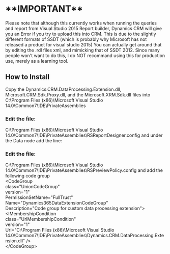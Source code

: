 
<!DOCTYPE html>
<html lang="en">
  <head>
  </head>
  <body>
<h1>**IMPORTANT**</h1>
<p>
Please note that although this currently works when running the queries and report from Visual Studio 2015 Report builder, 
Dynamics CRM will give you an Error if you try to upload this into CRM.  This is due to the slightly different formats of SSDT
(which is probably why Microsoft has not released a product for visual studio 2015)
You can actually get around that by editing the .rdl files xml, and mimicking that of SSDT 2012.
Since many people won't want to do this, I do NOT recommand using this for production use, merely as a learning tool.
</p>

<h2>How to Install</h2>
<p>
Copy the Dynamics.CRM.DataProcessing.Extension.dll, Microsoft.CRM.Sdk.Proxy.dll, and the Microsoft.XRM.Sdk.dll
files into 
C:\Program Files (x86)\Microsoft Visual Studio 14.0\Common7\IDE\PrivateAssemblies
</p>


<h3>Edit the file:</h3>
<p>
C:\Program Files (x86)\Microsoft Visual Studio 14.0\Common7\IDE\PrivateAssemblies\RSReportDesigner.config
and under the Data node add the line:
<Extension Name="Dynamics 365 Data Extension" Type="Dynamics.CRM.DataProcessing.Extension.Dynamics_CRM_Connection,Dynamics.CRM.DataProcessing.Extension"/>
<p>


<h3>Edit the file:</h3>
<p>
C:\Program Files (x86)\Microsoft Visual Studio 14.0\Common7\IDE\PrivateAssemblies\RSPreviewPolicy.config
and add the following code group </br>
 &lt;CodeGroup</br>
    class="UnionCodeGroup"</br>
    version="1"</br>
    PermissionSetName="FullTrust"</br>
    Name="Dynamics365DataExtensionCodeGroup"</br>
    Description="Code group for custom data processing extension"&gt;</br>
    &lt;IMembershipCondition</br>
    class="UrlMembershipCondition"</br>
        version="1"</br>
        Url="C:\Program Files (x86)\Microsoft Visual Studio 14.0\Common7\IDE\PrivateAssemblies\Dynamics.CRM.DataProcessing.Extension.dll" /&gt;</br>
    &lt;/CodeGroup&gt;
</p>

</body>
</html>